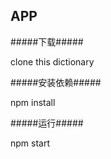 
## APP ##

#####下载#####

clone this dictionary


#####安装依赖#####

npm install

#####运行#####

npm start
